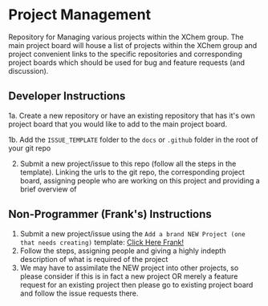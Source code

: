 # Project Management
Repository for Managing various projects within the XChem group.
The main project board will house a list of projects within the XChem group and project convenient links to the specific repositories and corresponding project boards which should be used for bug and feature requests (and discussion).

## Developer Instructions
1a. Create a new repository or have an existing repository that has it's own project board that you would like to add to the main project board.

1b. Add the `ISSUE_TEMPLATE` folder to the `docs` or `.github` folder in the root of your git repo

2. Submit a new project/issue to this repo (follow all the steps in the template). Linking the urls to the git repo, the corresponding project board, assigning people who are working on this project and providing a brief overview of  

## Non-Programmer (Frank's) Instructions
1. Submit a new project/issue using the `Add a brand NEW Project (one that needs creating)` template: [Click Here Frank!](https://github.com/xchem/ProjectManagement/issues/new?assignees=&labels=PROJECT+-+NEEDS+INIT&template=add-a-brand-new-project--one-that-needs-creating-.md&title=%5BNEW+PROJECT%5D)
2. Follow the steps, assigning people and giving a highly indepth description of what is required of the project
3. We may have to assimilate the NEW project into other projects, so please consider if this is in fact a new project OR merely a feature request for an existing project then please go to existing project board and follow the issue requests there.
